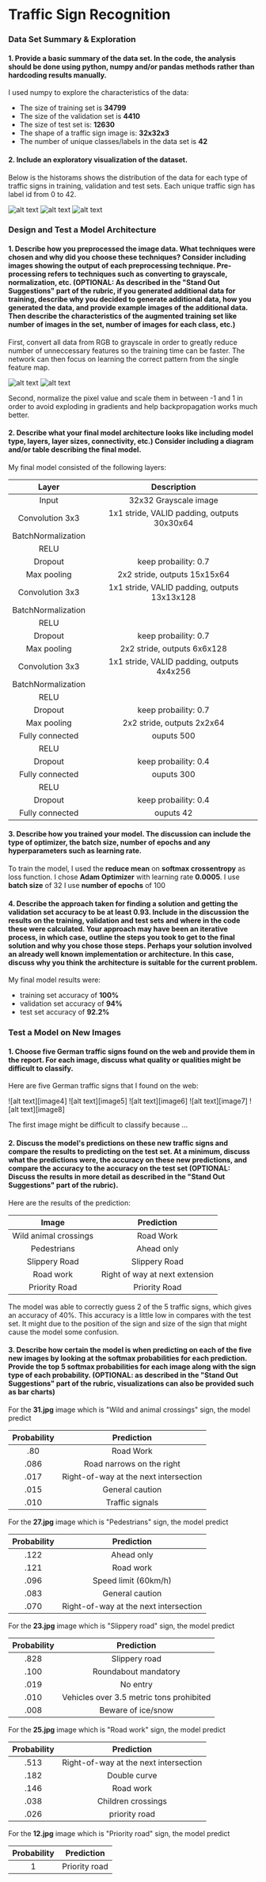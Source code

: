# **Traffic Sign Recognition** 

### Data Set Summary & Exploration

#### 1. Provide a basic summary of the data set. In the code, the analysis should be done using python, numpy and/or pandas methods rather than hardcoding results manually.

I used numpy to explore the characteristics of the data:

* The size of training set is **34799**
* The size of the validation set is **4410**
* The size of test set is: **12630**
* The shape of a traffic sign image is: **32x32x3**
* The number of unique classes/labels in the data set is **42**

#### 2. Include an exploratory visualization of the dataset.

Below is the historams shows the distribution of the data for each type of traffic signs in training, validation and test sets. Each unique traffic sign has label id from 0 to 42.



![alt text](./train_data.png)
![alt text](./test_data.png)
![alt text](./valid_data.png)

### Design and Test a Model Architecture

#### 1. Describe how you preprocessed the image data. What techniques were chosen and why did you choose these techniques? Consider including images showing the output of each preprocessing technique. Pre-processing refers to techniques such as converting to grayscale, normalization, etc. (OPTIONAL: As described in the "Stand Out Suggestions" part of the rubric, if you generated additional data for training, describe why you decided to generate additional data, how you generated the data, and provide example images of the additional data. Then describe the characteristics of the augmented training set like number of images in the set, number of images for each class, etc.)

First, convert all data from RGB to grayscale in order to greatly reduce number of unneccessary features so the training time can be faster. The network can then focus on learning the correct pattern from the single feature map.

![alt text](before.png)
![alt text](after.png)

Second, normalize the pixel value and scale them in between -1 and 1 in order to avoid exploding in gradients and help backpropagation works much better.



#### 2. Describe what your final model architecture looks like including model type, layers, layer sizes, connectivity, etc.) Consider including a diagram and/or table describing the final model.

My final model consisted of the following layers:

| Layer         		|     Description	        					| 
|:---------------------:|:---------------------------------------------:| 
| Input         		| 32x32 Grayscale image   							| 
| Convolution 3x3     	| 1x1 stride, VALID padding, outputs 30x30x64 	|
| BatchNormalization     	|  	|
| RELU					|												|
| Dropout					|			keep probaility: 0.7				|
| Max pooling	      	| 2x2 stride,  outputs 15x15x64 				|
| Convolution 3x3	    | 1x1 stride, VALID padding, outputs 13x13x128					|
| BatchNormalization     	|  	|
| RELU					|												|
| Dropout					|			keep probaility: 0.7				|
| Max pooling	      	| 2x2 stride,  outputs 6x6x128 				|
| Convolution 3x3	    | 1x1 stride, VALID padding, outputs 4x4x256					|
| BatchNormalization     	|  	|
| RELU					|												|
| Dropout					|			keep probaility: 0.7				|
| Max pooling	      	| 2x2 stride,  outputs 2x2x64 				|
| Fully connected		| ouputs 500        									|
| RELU					|												|
| Dropout					|			keep probaility: 0.4				|
| Fully connected		| ouputs 300        									|
| RELU					|												|
| Dropout					|			keep probaility: 0.4				|
| Fully connected		| ouputs 42        									|



#### 3. Describe how you trained your model. The discussion can include the type of optimizer, the batch size, number of epochs and any hyperparameters such as learning rate.

To train the model, I used the **reduce mean** on **softmax crossentropy** as loss function. 
I chose **Adam Optimizer** with learning rate **0.0005**.
I use **batch size** of 32
I use **number of epochs** of 100

#### 4. Describe the approach taken for finding a solution and getting the validation set accuracy to be at least 0.93. Include in the discussion the results on the training, validation and test sets and where in the code these were calculated. Your approach may have been an iterative process, in which case, outline the steps you took to get to the final solution and why you chose those steps. Perhaps your solution involved an already well known implementation or architecture. In this case, discuss why you think the architecture is suitable for the current problem.

My final model results were:
* training set accuracy of **100%**
* validation set accuracy of **94%**
* test set accuracy of **92.2%**

 

### Test a Model on New Images

#### 1. Choose five German traffic signs found on the web and provide them in the report. For each image, discuss what quality or qualities might be difficult to classify.

Here are five German traffic signs that I found on the web:

![alt text][image4] 
![alt text][image5] 
![alt text][image6] 
![alt text][image7] 
![alt text][image8]

The first image might be difficult to classify because ...

#### 2. Discuss the model's predictions on these new traffic signs and compare the results to predicting on the test set. At a minimum, discuss what the predictions were, the accuracy on these new predictions, and compare the accuracy to the accuracy on the test set (OPTIONAL: Discuss the results in more detail as described in the "Stand Out Suggestions" part of the rubric).

Here are the results of the prediction:

| Image			        |     Prediction	        					| 
|:---------------------:|:---------------------------------------------:| 
|Wild animal crossings	     		| Road Work  									| 
| Pedestrians     			| Ahead only 										|
| Slippery Road				| Slippery Road											|
| Road work	      		| Right of way at next extension					 				|
| Priority Road			| Priority Road      							|


The model was able to correctly guess 2 of the 5 traffic signs, which gives an accuracy of 40%. This accuracy is a little low in compares with the test set. It might due to the position of the sign and size of the sign that might cause the model some confusion.

#### 3. Describe how certain the model is when predicting on each of the five new images by looking at the softmax probabilities for each prediction. Provide the top 5 softmax probabilities for each image along with the sign type of each probability. (OPTIONAL: as described in the "Stand Out Suggestions" part of the rubric, visualizations can also be provided such as bar charts)

For the **31.jpg** image which is "Wild and animal crossings" sign, the model predict

| Probability         	|     Prediction	        					| 
|:---------------------:|:---------------------------------------------:| 
| .80         			| Road Work   									| 
| .086     				| Road narrows on the right|
| .017					| Right-of-way at the next intersection|
| .015	      			|General caution|
| .010				    | Traffic signals|

For the **27.jpg** image which is "Pedestrians" sign, the model predict

| Probability         	|     Prediction	        					| 
|:---------------------:|:---------------------------------------------:| 
| .122         			| Ahead only   									| 
| .121     				| Road work|
| .096					| Speed limit (60km/h)|
| .083	      			|General caution|
| .070				    |Right-of-way at the next intersection|

For the **23.jpg** image which is "Slippery road" sign, the model predict

| Probability         	|     Prediction	        					| 
|:---------------------:|:---------------------------------------------:| 
| .828        			| Slippery road   									| 
| .100     				| Roundabout mandatory|
| .019					| No entry|
| .010	      			|Vehicles over 3.5 metric tons prohibited|
| .008				    | Beware of ice/snow|

For the **25.jpg** image which is "Road work" sign, the model predict

| Probability         	|     Prediction	        					| 
|:---------------------:|:---------------------------------------------:| 
| .513         			| Right-of-way at the next intersection| 
| .182     				| Double curve|
| .146					| Road work|
| .038	      			|Children crossings|
| .026				    | priority road|

For the **12.jpg** image which is "Priority road" sign, the model predict

| Probability         	|     Prediction	        					| 
|:---------------------:|:---------------------------------------------:| 
| 1         			| Priority road   									| 
